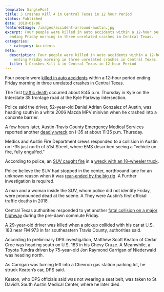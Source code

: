 ```yaml
---
template: SinglePost
title: 3 Crashes Kill 4 in Central Texas in 12 hour Period
status: Published
date: 2018-01-06
featuredImage: /images/accident-arround-austin.jpg
excerpt: Four people were killed in auto accidents within a 12-hour period
  ending Friday morning in three unrelated crashes in Central Texas.
categories:
  - category: Accidents
meta:
  description: Four people were killed in auto accidents within a 12-hour period
    ending Friday morning in three unrelated crashes in Central Texas.
  title: 3 Crashes Kill 4 in Central Texas in 12-hour Period
---
```

<!--StartFragment-->

Four people were [killed in auto accidents](/practice-areas/wrongful-death-attorney/) within a 12-hour period ending Friday morning in three unrelated crashes in Central Texas.

The first [traffic death](/practice-areas/wrongful-death-attorney/) occurred about 8:45 p.m. Thursday in Kyle on the Interstate 35 frontage road at the Kyle Parkway intersection.

Police said the driver, 52-year-old Daniel Adrian Gonzalez of Austin, was heading south in a white 2006 Mazda MPV minivan when he crashed into a concrete barrier.

A few hours later, Austin-Travis County Emergency Medical Services reported another [deadly wreck](/practice-areas/wrongful-death-attorney/) on I-35 at about 11:35 p.m. Thursday.

Medics and Austin Fire Department crews responded to a collision in Austin on I-35 just north of 51st Street, where EMS described seeing a “vehicle on fire, fully engulfed.”

According to police, an [SUV caught fire](/practice-areas/burn-injury-lawyer/) in a [wreck with an 18-wheeler truck](/practice-areas/truck-accident-lawyer/).

Police believe the SUV had stopped in the center, northbound lane for an unknown reason when it was [rear-ended by the big rig](/practice-areas/truck-accident-lawyer/). A Further investigation is required.

A man and a woman inside the SUV, whom police did not identify Friday, were pronounced dead at the scene. A They were Austin’s first official traffic deaths in 2018.

Central Texas authorities responded to yet another [fatal collision on a major highway](/practice-areas/wrongful-death-attorney/) during the pre-dawn commute Friday.

A 29-year-old driver was killed when a pickup collided with his car at U.S. 183 near FM 973 in far southeastern Travis County, authorities said.

According to preliminary DPS investigation, Matthew Scott Keaton of Cedar Cree was heading south on U.S. 183 in his Chevy Cruze. A Meanwhile, a Toyota Tundra driven by 75-year-old Jon Raymond Carrigan of Niederwald was heading north.

As Carrigan was turning left into a Chevron gas station parking lot, he struck Keaton’s car, DPS said.

Keaton, who DPS officials said was not wearing a seat belt, was taken to St. David’s South Austin Medical Center, where he later died.

<!--EndFragment-->